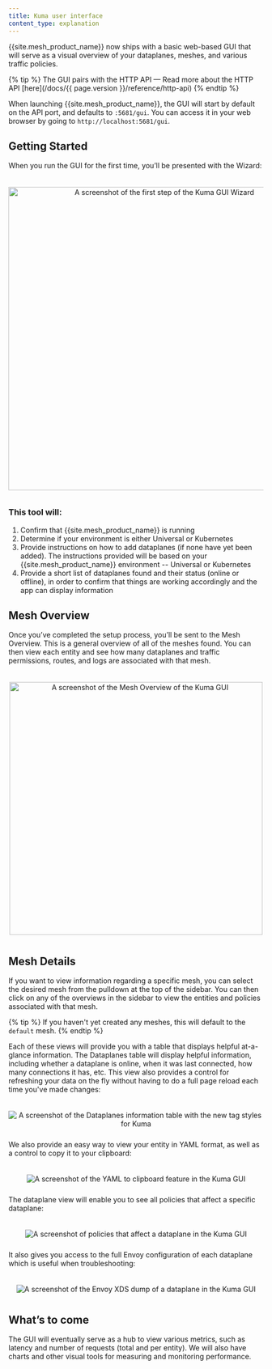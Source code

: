 ```yaml
---
title: Kuma user interface
content_type: explanation
---
```


{{site.mesh_product_name}} now ships with a basic web-based GUI that will serve as a visual overview of your dataplanes, meshes, and various traffic policies.

{% tip %}
The GUI pairs with the HTTP API — Read more about the HTTP API [here](/docs/{{ page.version }}/reference/http-api)
{% endtip %}

When launching {{site.mesh_product_name}}, the GUI will start by default on the API port, and defaults to `:5681/gui`. You can access it in your web browser by going to `http://localhost:5681/gui`.

## Getting Started
When you run the GUI for the first time, you’ll be presented with the Wizard:

<center>
<img src="/assets/images/docs/gui-welcome-wizard.png" alt="A screenshot of the first step of the Kuma GUI Wizard" style="width: 600px; padding-top: 20px; padding-bottom: 10px;"/>
</center>

### This tool will:
1. Confirm that {{site.mesh_product_name}} is running
2. Determine if your environment is either Universal or Kubernetes
3. Provide instructions on how to add dataplanes (if none have yet been added). The instructions provided will be based on your {{site.mesh_product_name}} environment -- Universal or Kubernetes
4. Provide a short list of dataplanes found and their status (online or offline), in order to confirm that things are working accordingly and the app can display information

## Mesh Overview
Once you’ve completed the setup process, you’ll be sent to the Mesh Overview. This is a general overview of all of the meshes found. You can then view each entity and see how many dataplanes and traffic permissions, routes, and logs are associated with that mesh.

<center>
<img src="/assets/images/docs/gui-mesh-overview.png" alt="A screenshot of the Mesh Overview of the Kuma GUI" style="width: 500px; padding-top: 20px; padding-bottom: 10px;"/>
</center>

## Mesh Details
If you want to view information regarding a specific mesh, you can select the desired mesh from the pulldown at the top of the sidebar. You can then click on any of the overviews in the sidebar to view the entities and policies associated with that mesh.

{% tip %}
If you haven't yet created any meshes, this will default to the `default` mesh.
{% endtip %}

Each of these views will provide you with a table that displays helpful at-a-glance information. The Dataplanes table will display helpful information, including whether a dataplane is online, when it was last connected, how many connections it has, etc. This view also provides a control for refreshing your data on the fly without having to do a full page reload each time you've made changes:

<center>
<img src="/assets/images/docs/gui-dataplanes-table.png" alt="A screenshot of the Dataplanes information table with the new tag styles for Kuma" style="padding-top: 20px; padding-bottom: 10px;"/>
</center>

We also provide an easy way to view your entity in YAML format, as well as a control to copy it to your clipboard:

<center>
<img src="/assets/images/docs/gui-yaml-to-clipboard.png" alt="A screenshot of the YAML to clipboard feature in the Kuma GUI" style="padding-top: 20px; padding-bottom: 10px;"/>
</center>

The dataplane view will enable you to see all policies that affect a specific dataplane:

<center>
<img src="/assets/images/docs/gui-dataplane-policy-list.png" alt="A screenshot of policies that affect a dataplane in the Kuma GUI" style="padding-top: 20px; padding-bottom: 10px;"/>
</center>

It also gives you access to the full Envoy configuration of each dataplane which is useful when troubleshooting:

<center>
<img src="/assets/images/docs/gui-dataplane-xds-dump.png" alt="A screenshot of the Envoy XDS dump of a dataplane in the Kuma GUI" style="padding-top: 20px; padding-bottom: 10px;"/>
</center>

## What’s to come
The GUI will eventually serve as a hub to view various metrics, such as latency and number of requests (total and per entity). We will also have charts and other visual tools for measuring and monitoring performance.
